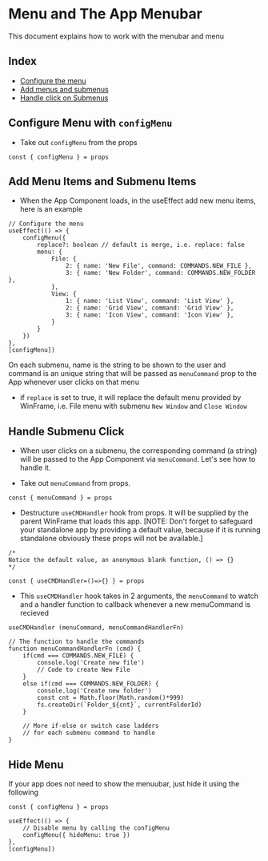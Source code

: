 # Menu and The App Menubar

This document explains how to work with the menubar and menu 

## Index
- [Configure the menu](#configure-menu-with-configmenu)
- [Add menus and submenus](#add-menu-items-and-submenu-items)
- [Handle click on Submenus](#handle-submenu-click)


## Configure Menu with `configMenu`

- Take out `configMenu` from the props
```
const { configMenu } = props
```


## Add Menu Items and Submenu Items

- When the App Component loads, in the useEffect add new menu items, here is an example
```
// Configure the menu
useEffect(() => {
    configMenu({
        replace?: boolean // default is merge, i.e. replace: false
        menu: {
            File: { 
                2: { name: 'New File', command: COMMANDS.NEW_FILE },
                3: { name: 'New Folder', command: COMMANDS.NEW_FOLDER },
            },
            View: {
                1: { name: 'List View', command: 'List View' },
                2: { name: 'Grid View', command: 'Grid View' },
                3: { name: 'Icon View', command: 'Icon View' },
            }
        }
    })
}, 
[configMenu])
```

On each submenu, name is the string to be shown to the user and command is an unique string that will be passed as `menuCommand` prop to the App whenever user clicks on that menu

- if `replace` is set to true, it will replace the default menu provided by WinFrame, i.e. File menu with submenu `New Window` and `Close Window`



## Handle Submenu Click

- When user clicks on a submenu, the corresponding command (a string) will be passed to the App Component via `menuCommand`. Let's see how to handle it.

- Take out `menuCommand` from props.
```
const { menuCommand } = props
```

- Destructure `useCMDHandler` hook from props. It will be supplied by the parent WinFrame that loads this app.
[NOTE: Don't forget to safeguard your standalone app by providing a default value, because if it is running standalone obviously these props will not be available.]
```
/* 
Notice the default value, an anonymous blank function, () => {} 
*/

const { useCMDHandler=()=>{} } = props
```

- This `useCMDHandler` hook takes in 2 arguments, the `menuCommand` to watch and a handler function to callback whenever a new menuCommand is recieved

```
useCMDHandler (menuCommand, menuCommandHandlerFn)

// The function to handle the commands
function menuCommandHandlerFn (cmd) {
    if(cmd === COMMANDS.NEW_FILE) {
        console.log('Create new file')
        // Code to create New File
    }
    else if(cmd === COMMANDS.NEW_FOLDER) {
        console.log('Create new folder')
        const cnt = Math.floor(Math.random()*999) 
        fs.createDir(`Folder_${cnt}`, currentFolderId)
    }

    // More if-else or switch case ladders
    // for each submenu command to handle
}
```


## Hide Menu

If your app does not need to show the menuubar, just hide it using the following

```
const { configMenu } = props

useEffect(() => {
    // Disable menu by calling the configMenu
    configMenu({ hideMenu: true })
},
[configMenu])
```

